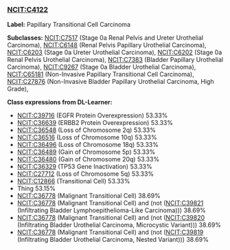 
### [NCIT:C4122](http://purl.obolibrary.org/obo/NCIT_C4122)
**Label:** Papillary Transitional Cell Carcinoma

**Subclasses:** [NCIT:C7517](http://purl.obolibrary.org/obo/NCIT_C7517) (Stage 0a Renal Pelvis and Ureter Urothelial Carcinoma), [NCIT:C6148](http://purl.obolibrary.org/obo/NCIT_C6148) (Renal Pelvis Papillary Urothelial Carcinoma), [NCIT:C6203](http://purl.obolibrary.org/obo/NCIT_C6203) (Stage 0a Ureter Urothelial Carcinoma), [NCIT:C6202](http://purl.obolibrary.org/obo/NCIT_C6202) (Stage 0a Renal Pelvis Urothelial Carcinoma), [NCIT:C7383](http://purl.obolibrary.org/obo/NCIT_C7383) (Bladder Papillary Urothelial Carcinoma), [NCIT:C9267](http://purl.obolibrary.org/obo/NCIT_C9267) (Stage 0a Bladder Urothelial Carcinoma), [NCIT:C65181](http://purl.obolibrary.org/obo/NCIT_C65181) (Non-Invasive Papillary Transitional Cell Carcinoma), [NCIT:C27876](http://purl.obolibrary.org/obo/NCIT_C27876) (Non-Invasive Bladder Papillary Urothelial Carcinoma, High Grade), 

**Class expressions from DL-Learner:**

- [NCIT:C39716](http://purl.obolibrary.org/obo/NCIT_C39716) (EGFR Protein Overexpression) 53.33%
- [NCIT:C36639](http://purl.obolibrary.org/obo/NCIT_C36639) (ERBB2 Protein Overexpression) 53.33%
- [NCIT:C36548](http://purl.obolibrary.org/obo/NCIT_C36548) (Loss of Chromosome 2q) 53.33%
- [NCIT:C36516](http://purl.obolibrary.org/obo/NCIT_C36516) (Loss of Chromosome 10q) 53.33%
- [NCIT:C36496](http://purl.obolibrary.org/obo/NCIT_C36496) (Loss of Chromosome 18q) 53.33%
- [NCIT:C36489](http://purl.obolibrary.org/obo/NCIT_C36489) (Gain of Chromosome 5p) 53.33%
- [NCIT:C36480](http://purl.obolibrary.org/obo/NCIT_C36480) (Gain of Chromosome 20q) 53.33%
- [NCIT:C36329](http://purl.obolibrary.org/obo/NCIT_C36329) (TP53 Gene Inactivation) 53.33%
- [NCIT:C27712](http://purl.obolibrary.org/obo/NCIT_C27712) (Loss of Chromosome 5q) 53.33%
- [NCIT:C12866](http://purl.obolibrary.org/obo/NCIT_C12866) (Transitional Cell) 53.33%
- Thing 53.15%
- [NCIT:C36778](http://purl.obolibrary.org/obo/NCIT_C36778) (Malignant Transitional Cell) 38.69%
- [NCIT:C36778](http://purl.obolibrary.org/obo/NCIT_C36778) (Malignant Transitional Cell) and (not ([NCIT:C39821](http://purl.obolibrary.org/obo/NCIT_C39821) (Infiltrating Bladder Lymphoepithelioma-Like Carcinoma))) 38.69%
- [NCIT:C36778](http://purl.obolibrary.org/obo/NCIT_C36778) (Malignant Transitional Cell) and (not ([NCIT:C39820](http://purl.obolibrary.org/obo/NCIT_C39820) (Infiltrating Bladder Urothelial Carcinoma, Microcystic Variant))) 38.69%
- [NCIT:C36778](http://purl.obolibrary.org/obo/NCIT_C36778) (Malignant Transitional Cell) and (not ([NCIT:C39819](http://purl.obolibrary.org/obo/NCIT_C39819) (Infiltrating Bladder Urothelial Carcinoma, Nested Variant))) 38.69%


